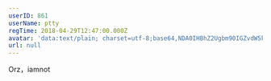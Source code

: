 ```yaml
---
userID: 861
userName: ptty
regTime: 2018-04-29T12:47:00.000Z
avatar: 'data:text/plain; charset=utf-8;base64,NDA0IHBhZ2Ugbm90IGZvdW5kCg=='
url: null
---
```


Orz，iamnot
